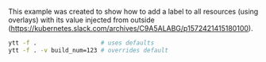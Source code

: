 This example was created to show how to add a label to all resources (using overlays) with its value injected from outside (https://kubernetes.slack.com/archives/C9A5ALABG/p1572421415180100).

```bash
ytt -f .                  # uses defaults
ytt -f . -v build_num=123 # overrides default
```
